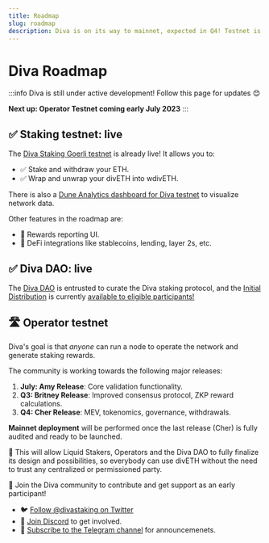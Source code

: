 ```yaml
---
title: Roadmap
slug: roadmap
description: Diva is on its way to mainnet, expected in Q4! Testnet is currently active to Stakers and Operators
---
```


# Diva Roadmap

:::info
Diva is still under active development! Follow this page for updates 😊

**Next up: Operator Testnet coming early July 2023**
:::

## ✅ Staking testnet: live

The [Diva Staking Goerli testnet](https://stake.diva.community) is already live! It allows you to:

- ✅ Stake and withdraw your ETH.
- ✅ Wrap and unwrap your divETH into wdivETH.

There is also a [Dune Analytics dashboard for Diva testnet](https://dune.com/anchor/diva-goerli-network-dashboard) to visualize network data.

Other features in the roadmap are:

- 🔢 Rewards reporting UI.
- 🔌 DeFi integrations like stablecoins, lending, layer 2s, etc.

## ✅ Diva DAO: live

The [Diva DAO](dao) is entrusted to curate the Diva staking protocol, and the [Initial Distribution](distribution) is currently [available to eligible participants!](https://claim.diva.community/)




## 🛣️  Operator testnet

Diva's goal is that *anyone* can run a node to operate the network and generate staking rewards.

The community is working towards the following major releases:

1. **July: Amy Release**: Core validation functionality.
2. **Q3: Britney Release**: Improved consensus protocol, ZKP reward calculations.
3. **Q4: Cher Release**: MEV, tokenomics, governance, withdrawals.

**Mainnet deployment** will be performed once the last release (Cher) is fully audited and ready to be launched.

👷 This will allow Liquid Stakers, Operators and the Diva DAO to fully finalize its design and possibilities, so everybody can use divETH without the need to trust any centralized or permissioned party.

💄 Join the Diva community to contribute and get support as an early participant!

- 🐦 [Follow @divastaking on Twitter](https://twitter.com/divastaking)
- 👾 [Join Discord](https://discord.gg/diva) to get involved.
- 🔔 [Subscribe to the Telegram channel](https://t.me/followdiva) for announcemenets.



